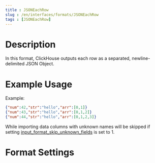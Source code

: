 ```yaml
---
title : JSONEachRow
slug : /en/interfaces/formats/JSONEachRow
tags : [JSONEachRow]
---
```


# Description

In this format, ClickHouse outputs each row as a separated, newline-delimited JSON Object.

# Example Usage

Example:

```json
{"num":42,"str":"hello","arr":[0,1]}
{"num":43,"str":"hello","arr":[0,1,2]}
{"num":44,"str":"hello","arr":[0,1,2,3]}
```

While importing data columns with unknown names will be skipped if setting [input_format_skip_unknown_fields](/docs/en/operations/settings/settings-formats.md/#input_format_skip_unknown_fields) is set to 1.

# Format Settings